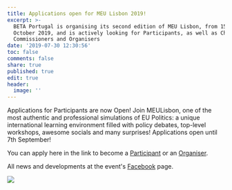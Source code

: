 ```yaml
---
title: Applications open for MEU Lisbon 2019!
excerpt: >-
  BETA Portugal is organising its second edition of MEU Lisbon, from 15-20
  October 2019, and is actively looking for Participants, as well as Chairs,
  Commissioners and Organisers
date: '2019-07-30 12:30:56'
toc: false
comments: false
share: true
published: true
edit: true
header:
  image: ''
---
```

Applications for Participants are now Open! Join MEULisbon, one of the most authentic and professional simulations of EU Politics: a unique international learning environment filled with policy debates, top-level workshops, awesome socials and many surprises! Applications open until 7th September! 

You can apply here in the link to become a [Participant](https://forms.gle/3Wjk3SgNsemV3dyJA) or an [Organiser](https://forms.gle/m85qMe54gHZZz18T6).

All news and developments at the event's [Facebook](https://www.facebook.com/MEULisbon/) page.

![](/assets/images/1-cópia.png)
